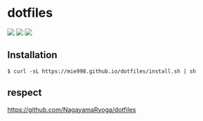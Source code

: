 # dotfiles

![](https://github.com/mie998/dotfiles/workflows/Ubuntu/badge.svg)
![](https://github.com/mie998/dotfiles/workflows/macOS/badge.svg)
![](https://github.com/mie998/dotfiles/workflows/Lint/badge.svg)

## Installation

```shell
$ curl -sL https://mie998.github.io/dotfiles/install.sh | sh
```

## respect
https://github.com/NagayamaRyoga/dotfiles

